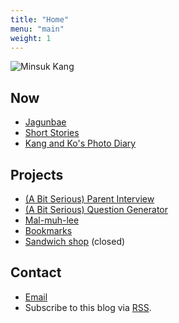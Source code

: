 ```yaml
---
title: "Home"
menu: "main"
weight: 1
---
```


![Minsuk Kang](https://mataroa.blog/images/3d2e27a1.jpeg "Minsuk Kang")

## Now
- [Jagunbae](https://en.jagunbae.com)
- [Short Stories](https://kangminsuk.com/stories/)
- [Kang and Ko's Photo Diary](https://us.jagunbae.com)

## Projects
- [(A Bit Serious) Parent Interview](https://kangminsuk.com/interview/)
- [(A Bit Serious) Question Generator](https://kangminsuk.com/conversation/)
- [Mal-muh-lee](https://kangminsuk.com/mal/)
- [Bookmarks](https://links.kangminsuk.com/bookmarks/shared)
- [Sandwich shop](https://reviews.cheesylazy.com/) (closed)

## Contact
- [Email](https://letterbird.co/kang)
- Subscribe to this blog via [RSS](https://kangminsuk.com/blog/index.xml).
